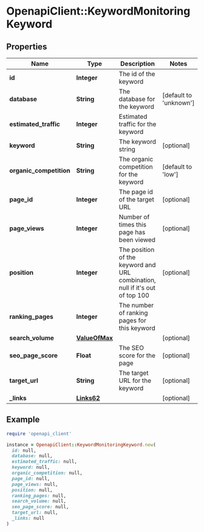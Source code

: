 # OpenapiClient::KeywordMonitoringKeyword

## Properties

| Name | Type | Description | Notes |
| ---- | ---- | ----------- | ----- |
| **id** | **Integer** | The id of the keyword |  |
| **database** | **String** | The database for the keyword | [default to &#39;unknown&#39;] |
| **estimated_traffic** | **Integer** | Estimated traffic for the keyword |  |
| **keyword** | **String** | The keyword string | [optional] |
| **organic_competition** | **String** | The organic competition for the keyword | [default to &#39;low&#39;] |
| **page_id** | **Integer** | The page id of the target URL | [optional] |
| **page_views** | **Integer** | Number of times this page has been viewed | [optional] |
| **position** | **Integer** | The position of the keyword and URL combination, null if it&#39;s out of top 100 | [optional] |
| **ranking_pages** | **Integer** | The number of ranking pages for this keyword |  |
| **search_volume** | [**ValueOfMax**](ValueOfMax.md) |  | [optional] |
| **seo_page_score** | **Float** | The SEO score for the page | [optional] |
| **target_url** | **String** | The target URL for the keyword | [optional] |
| **_links** | [**Links62**](Links62.md) |  | [optional] |

## Example

```ruby
require 'openapi_client'

instance = OpenapiClient::KeywordMonitoringKeyword.new(
  id: null,
  database: null,
  estimated_traffic: null,
  keyword: null,
  organic_competition: null,
  page_id: null,
  page_views: null,
  position: null,
  ranking_pages: null,
  search_volume: null,
  seo_page_score: null,
  target_url: null,
  _links: null
)
```

